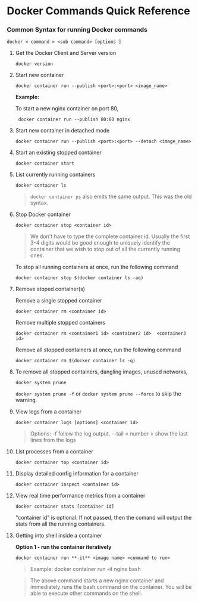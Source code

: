 # Docker Commands Quick Reference

### Common Syntax for running Docker commands

   `docker < command > <sub command> [options ]`


1. Get the Docker Client and Server version

    `docker version`
    
2. Start new container

    `docker container run --publish <port>:<port> <image_name>`
    
    **Example:**
       
     To start a new nginx container on port 80,
         
        docker container run --publish 80:80 nginx
        
3. Start new container in detached mode

    `docker container run --publish <port>:<port> --detach <image_name>`

4. Start an existing stopped container

   `docker container start `

5. List currently running containers

    `docker container ls`
    
    > `docker container ps` also emits the same output. This was the old syntax.
    
6. Stop Docker container

    `docker container stop <container id>`
    
    > We don't have to type the complete container id. Usually the first 3-4 digits would be good enough to uniquely identify the container that we wish to stop out of all the currently running ones.
    
    To stop all running containers at once, run the following command
    
    `docker container stop $(docker container ls -aq)`
    
7. Remove stoped container(s)

   Remove a single stopped container
   
    `docker container rm <container id>`
    
   Remove multiple stopped containers
   
    `docker container rm <container1 id> <container2 id>  <container3 id>`

   Remove all stopped containers at once, run the following command
    
    `docker container rm $(docker container ls -q)`

8. To remove all stopped containers, dangling images, unused networks,

   `docker system prune`
    
   `docker system prune -f` or `docker system prune --force` to skip the warning.
 

9. View logs from a container

    `docker container logs [options] <container id>`
    
    > Options:  -f                      follow the log output, 
    >            --tail < number >         show the last <number> lines from the logs
   
10. List processes from a container

      `docker container top <container id>`
      
11. Display detailed config information for a container

     `docker container inspect <container id>`
     
12. View real time performance metrics from a container

    `docker container stats [container id]`
    
    "container id" is optional. If not passed, then the comand will output the stats from all the running containers.
    
13. Getting into shell inside a container  
    
     **Option 1 - run the container iteratively**
     
     `docker container run **-it** <image name> <command to run>`
     
     > Example: docker container run -it nginx bash
     
     > The above command starts a new nginx container and immediately runs the bash command on the container. You will be able to execute other commands on the shell.

    
